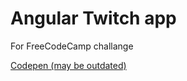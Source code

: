 # Angular Twitch app

For FreeCodeCamp challange


[Codepen (may be outdated)](http://codepen.io/flareair/full/EKpYVY/)

